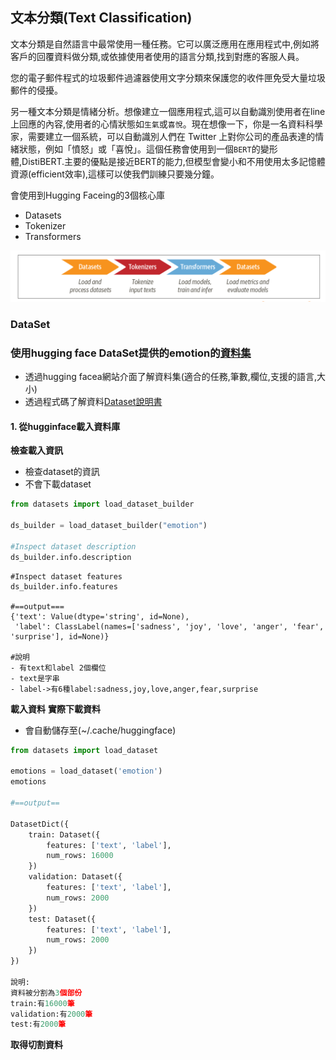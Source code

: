 ## 文本分類(Text Classification)

文本分類是自然語言中最常使用一種任務。它可以廣泛應用在應用程式中,例如將客戶的回覆資料做分類,或依據使用者使用的語言分類,找到對應的客服人員。

您的電子郵件程式的垃圾郵件過濾器使用文字分類來保護您的收件匣免受大量垃圾郵件的侵擾。

另一種文本分類是情緒分析。想像建立一個應用程式,這可以自動識別使用者在line上回應的內容,使用者的心情狀態如`生氣`或`喜悅`。現在想像一下，你是一名資料科學家，需要建立一個系統，可以自動識別人們在 Twitter 上對你公司的產品表達的情緒狀態，例如「憤怒」或「喜悅」。這個任務會使用到一個`BERT`的變形體,DistiBERT.主要的優點是接近BERT的能力,但模型會變小和不用使用太多記憶體資源(efficient效率),這樣可以使我們訓練只要幾分鐘。


會使用到Hugging Faceing的3個核心庫

- Datasets
- Tokenizer
- Transformers

![](./images/pic1.png)

### DataSet
### 使用hugging face DataSet提供的emotion的[資料集](https://huggingface.co/datasets/dair-ai/emotion)

- 透過hugging facea網站介面了解資料集(適合的任務,筆數,欄位,支援的語言,大小)
- 透過程式碼了解資料[Dataset說明書](https://huggingface.co/docs/datasets/index)

#### 1. 從hugginface載入資料庫

**檢查載入資訊**
- 檢查dataset的資訊
- 不會下載dataset

```python
from datasets import load_dataset_builder

ds_builder = load_dataset_builder("emotion")

#Inspect dataset description
ds_builder.info.description
```


```
#Inspect dataset features
ds_builder.info.features

#==output===
{'text': Value(dtype='string', id=None),
 'label': ClassLabel(names=['sadness', 'joy', 'love', 'anger', 'fear', 'surprise'], id=None)}
 
#說明
- 有text和label 2個欄位
- text是字串
- label->有6種label:sadness,joy,love,anger,fear,surprise
```

**載入資料**
**實際下載資料**
- 會自動儲存至(~/.cache/huggingface)

```python
from datasets import load_dataset

emotions = load_dataset('emotion')
emotions

#==output==

DatasetDict({
    train: Dataset({
        features: ['text', 'label'],
        num_rows: 16000
    })
    validation: Dataset({
        features: ['text', 'label'],
        num_rows: 2000
    })
    test: Dataset({
        features: ['text', 'label'],
        num_rows: 2000
    })
})

說明:
資料被分割為3個部份
train:有16000筆
validation:有2000筆
test:有2000筆
```

**取得切割資料**

```python
```












